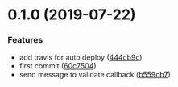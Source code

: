 # 0.1.0 (2019-07-22)


### Features

* add travis for auto deploy ([444cb9c](https://github.com/eJayYoung/vux-form/commit/444cb9c))
* first commit ([60c7504](https://github.com/eJayYoung/vux-form/commit/60c7504))
* send message to validate callback ([b559cb7](https://github.com/eJayYoung/vux-form/commit/b559cb7))



